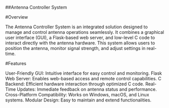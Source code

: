##Antenna Controller System

#Overview

The Antenna Controller System is an integrated solution designed to manage and control antenna operations seamlessly. It combines a graphical user interface (GUI), a Flask-based web server, and low-level C code to interact directly with the antenna hardware. This system allows users to position the antenna, monitor signal strength, and adjust settings in real-time.

#Features

User-Friendly GUI: Intuitive interface for easy control and monitoring.
Flask Web Server: Enables web-based access and remote control capabilities.
C Backend: Efficient hardware interaction through optimized C code.
Real-Time Updates: Immediate feedback on antenna status and performance.
Cross-Platform Compatibility: Works on Windows, macOS, and Linux systems.
Modular Design: Easy to maintain and extend functionalities.
